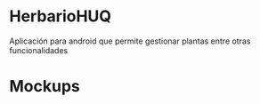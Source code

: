# HerbarioHUQ
Aplicación para android que permite gestionar plantas entre otras funcionalidades

# Mockups

